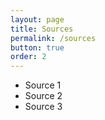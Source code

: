 ```yaml
---
layout: page
title: Sources
permalink: /sources
button: true
order: 2
---
```


* Source 1
* Source 2
* Source 3
